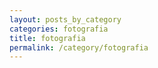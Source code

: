 ```yaml
---
layout: posts_by_category
categories: fotografia
title: fotografia
permalink: /category/fotografia
---
```

